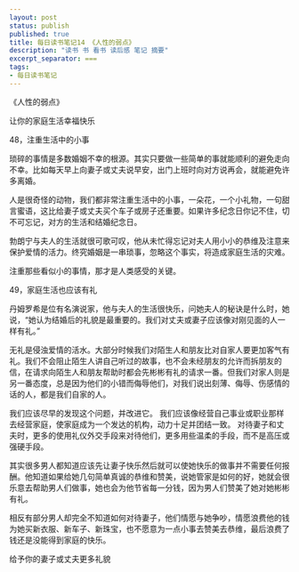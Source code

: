 ```yaml
---
layout: post
status: publish
published: true
title: 每日读书笔记14 《人性的弱点》
description: "读书 书 看书 读后感 笔记 摘要"
excerpt_separator: ===
tags:
- 每日读书笔记
---
```


《人性的弱点》 
 
让你的家庭生活幸福快乐
 
48，注重生活中的小事
 
琐碎的事情是多数婚姻不幸的根源。其实只要做一些简单的事就能顺利的避免走向不幸。比如每天早上向妻子或丈夫说早安，出门上班时向对方说再会，就能避免许多离婚。
 
人是很奇怪的动物，我们都非常注重生活中的小事，一朵花，一个小礼物，一句甜言蜜语，这比给妻子或丈夫买个车子或房子还重要。如果许多纪念日你记不住，切不可忘记，对方的生活和结婚纪念日。
 
勃朗宁与夫人的生活就很可歌可叹，他从未忙得忘记对夫人用小小的恭维及注意来保护爱情的活力。终究婚姻是一串琐事，忽略这个事实，将造成家庭生活的灾难。
 
注重那些看似小的事情，那才是人类感受的关键。
 
49，家庭生活也应该有礼
 
丹姆罗希是位有名演说家，他与夫人的生活很快乐，问她夫人的秘诀是什么时，她说，“她认为结婚后的礼貌是最重要的。我们对丈夫或妻子应该像对刚见面的人一样有礼。”
 
无礼是侵浊爱情的活水。大部分时候我们对陌生人和朋友比对自家人要更加客气有礼。我们不会阻止陌生人讲自己听过的故事，也不会未经朋友的允许而拆朋友的信，在请求向陌生人和朋友帮助时都会先彬彬有礼的请求一番。但我们对家人则是另一番态度，总是因为他们的小错而侮辱他们，对我们说出刻薄、侮辱、伤感情的话的人，都是我们自家的人。
 
我们应该尽早的发现这个问题，并改进它。
我们应该像经营自己事业或职业那样去经营家庭，使家庭成为一个发达的机构，动力十足并团结一致。
对待妻子和丈夫时，更多的使用礼仪外交手段来对待他们，更多用些温柔的手段，而不是高压或强硬手段。
 
其实很多男人都知道应该先让妻子快乐然后就可以使她快乐的做事并不需要任何报酬。他知道如果给她几句简单真诚的恭维和赞美，说她管家是如何的好，她就会很乐意去帮助男人们做事，她也会为他节省每一分钱，因为男人们赞美了她对她彬彬有礼。
 
相反有部分男人却完全不知道如何对待妻子，他们情愿与她争吵，情愿浪费他的钱为她买新衣服、新车子、新珠宝，也不愿意为一点小事去赞美去恭维，最后浪费了钱还是没能得到家庭的快乐。
 
给予你的妻子或丈夫更多礼貌